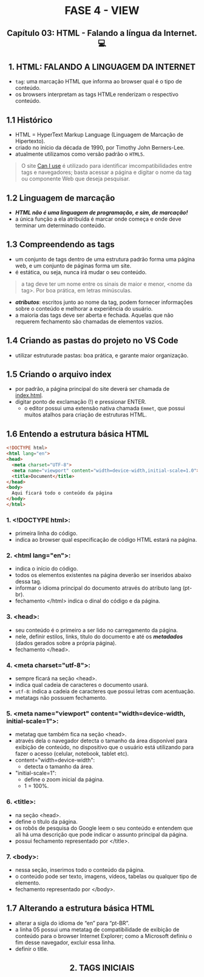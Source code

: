 <div id="fase03" align="center">
<h1>FASE 4 - VIEW</h1>
<h2>Capítulo 03: HTML - Falando a língua da Internet. 💻</h2>
</div>

<div align="center">
<h2>1. HTML: FALANDO A LINGUAGEM DA INTERNET</h2>
</div>

- `tag`: uma marcação HTML que informa ao browser qual é o tipo de conteúdo.
- os browsers interpretam as tags HTMLe renderizam o respectivo conteúdo.

## 1.1 Histórico

- HTML = HyperText Markup Language (Linguagem de Marcação de Hipertexto).
- criado no início da década de 1990, por Timothy John Berners-Lee.
- atualmente utilizamos como versão padrão o `HTML5`.

> O site [Can I use](http://caniuse.com) é utilizado para identificar imcompatibilidades entre tags e navegadores; basta acessar a página e digitar o nome da tag ou componente Web que deseja pesquisar.

## 1.2 Linguagem de marcação

- ***HTML não é uma linguagem de programação, e sim, de marcação!***
- a única função a ela atribuída é marcar onde começa e onde deve terminar um determinado conteúdo.

## 1.3 Compreendendo as tags

- um conjunto de tags dentro de uma estrutura padrão forma uma página web, e um conjunto de páginas forma um site. 
- é estática, ou seja, nunca irá mudar o seu conteúdo.

> a tag deve ter um nome entre os sinais de maior e menor, &lt;nome da tag&gt;. Por boa prática, em letras minúsculas.

- ***atributos***: escritos junto ao nome da tag, podem fornecer informações sobre o conteúdo e melhorar a experiência do usuário.
- a maioria das tags deve ser aberta e fechada. Aquelas que não requerem fechamento são chamadas de elementos vazios. 

## 1.4 Criando as pastas do projeto no VS Code

- utilizar estruturade pastas: boa prática, e garante maior organização.

## 1.5 Criando o arquivo index

- por padrão, a página principal do site deverá ser chamada de [index.html](./projetos/pages/index.html).
- digitar ponto de exclamação (!) e pressionar ENTER.
  - o editor possui uma extensão nativa chamada `Emmet`, que possui muitos atalhos para criação de estruturas HTML.

## 1.6 Entendo a estrutura básica HTML 

~~~html
<!DOCTYPE html>
<html lang="en">
<head>
  <meta charset="UTF-8">
  <meta name="viewport" content="width=device-width,initial-scale=1.0">
  <title>Document</title>
</head>
<body>
  Aqui ficará todo o conteúdo da página
</body>
</html>
~~~

### 1. &lt;!DOCTYPE html&gt;:
- primeira linha do código.
- indica ao browser qual especificação de código HTML estará na página.

### 2. &lt;html lang="en"&gt;:
- indica o início do código.
- todos os elementos existentes na página deverão ser inseridos abaixo dessa tag.
- informar o idioma principal do documento através do atributo lang (pt-br).
- fechamento &lt;/html&gt; indica o dinal do código e da página.

### 3. &lt;head&gt;:
- seu conteúdo é o primeiro a ser lido no carregamento da página.
- nele, definir estilos, links, título do documento e até os ***metadados*** (dados gerados sobre a própria página).
- fechamento &lt;/head&gt;.

### 4. &lt;meta charset="utf-8"&gt;:
- sempre ficará na seção &lt;head&gt;.
- indica qual cadeia de caracteres o documento usará.
- `utf-8`: indica a cadeia de caracteres que possui letras com acentuação.
- metatags não possuem fechamento.

### 5. &lt;meta name="viewport" content="width=device-width, initial-scale=1"&gt;:
- metatag que também fica na seção &lt;head&gt;.
- através dela o navegador detecta o tamanho da área disponível para exibição de conteúdo, no dispositivo que o usuário está utilizando para fazer o acesso (celular, notebook, tablet etc).
- content="width=device-width":
  - detecta o tamanho da área.
- "initial-scale=1":
  - define o zoom inicial da página.
  - 1 = 100%.

### 6. &lt;title&gt;:
- na seção &lt;head&gt;.
- define o título da página.
- os robôs de pesquisa do Google leem o seu conteúdo e entendem que ali há uma descrição que pode indicar o assunto principal da página.
- possui fechamento representado por &lt;/title&gt;.

### 7. &lt;body&gt;:
- nessa seção, inserimos todo o conteúdo da página.
- o conteúdo pode ser texto, imagens, vídeos, tabelas ou qualquer tipo de elemento. 
- fechamento representado por &lt;/body&gt;.

## 1.7 Alterando a estrutura básica HTML

- alterar a sigla do idioma de “en” para “pt-BR”.
- a linha 05 possui uma metatag de compatibilidade de exibição de conteúdo para o browser Internet Explorer; como a Microsoft definiu o fim desse navegador, excluir essa linha.
- definir o title.

<div align="center">
<h2>2. TAGS INICIAIS</h2>
</div>

